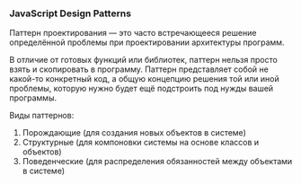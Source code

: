 ### JavaScript Design Patterns

Паттерн проектирования — это часто встречающееся решение определённой проблемы при проектировании архитектуры программ.

В отличие от готовых функций или библиотек, паттерн нельзя просто взять и скопировать в программу. Паттерн представляет собой не какой-то конкретный код, а общую концепцию решения той или иной проблемы, которую нужно будет ещё подстроить под нужды вашей программы.

Виды паттернов:

1. Порождающие (для создания новых объектов в системе)
2. Структурные (для компоновки системы на основе классов и объектов)
3. Поведенческие (для распределения обязанностей между объектами в системе)
